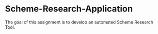 # Scheme-Research-Application
The goal of this assignment is to develop an automated Scheme Research Tool.
